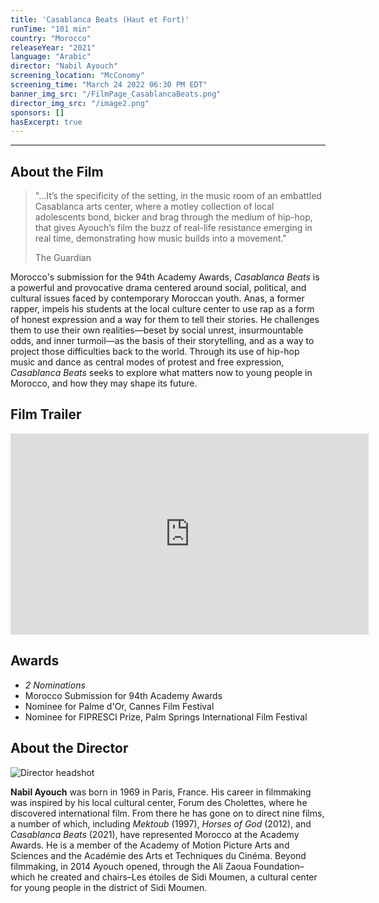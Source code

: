 ```yaml
---
title: 'Casablanca Beats (Haut et Fort)'
runTime: "101 min"
country: "Morocco"
releaseYear: "2021"
language: "Arabic"
director: "Nabil Ayouch"
screening_location: "McConomy"
screening_time: "March 24 2022 06:30 PM EDT"
banner_img_src: "/FilmPage_CasablancaBeats.png"
director_img_src: "/image2.png"
sponsors: []
hasExcerpt: true
---
```



---

<section>

## About the Film

<blockquote class="blockquote">
  <p class="mb-0">"...It’s the specificity of the setting, in the music room of an embattled Casablanca arts center, where a motley collection of local adolescents bond, bicker and brag through the medium of hip-hop, that gives Ayouch’s film the buzz of real-life resistance emerging in real time, demonstrating how music builds into a movement."</p>
  <p class="blockquote-footer">The Guardian</p>
</blockquote>

Morocco's submission for the 94th Academy Awards, *Casablanca Beats* is a powerful and provocative drama centered around social, political, and cultural issues faced by contemporary Moroccan youth. Anas, a former rapper, impels his students at the local culture center to use rap as a form of honest expression and a way for them to tell their stories. He challenges them to use their own realities—beset by social unrest, insurmountable odds, and inner turmoil—as the basis of their storytelling, and as a way to project those difficulties back to the world. Through its use of hip-hop music and dance as central modes of protest and free expression, *Casablanca Beats* seeks to explore what matters now to young people in Morocco, and how they may shape its future. 

</section>

<section>

## Film Trailer

<div class="trailer-container">
    <iframe width="573" height="322" src="https://www.youtube.com/embed/mOdmD50ymfM" title="YouTube video player" frameborder="0" allow="accelerometer; autoplay; clipboard-write; encrypted-media; gyroscope; picture-in-picture" allowfullscreen></iframe>
</div>

</section>

<section>

## Awards

- *2 Nominations*
- Morocco Submission for 94th Academy Awards
- Nominee for Palme d'Or, Cannes Film Festival
- Nominee for FIPRESCI Prize, Palm Springs International Film Festival


</section>

<section>

## About the Director

![Director headshot]($basePublicPath$/assets/films/director_headshots/image2.png)

**Nabil Ayouch** was born in 1969 in Paris, France. His career in filmmaking was inspired by his local cultural center, Forum des Cholettes, where he discovered international film. From there he has gone on to direct nine films, a number of which, including *Mektoub* (1997), *Horses of God* (2012), and *Casablanca Beats* (2021), have represented Morocco at the Academy Awards. He is a member of the Academy of Motion Picture Arts and Sciences and the Académie des Arts et Techniques du Cinéma. Beyond filmmaking, in 2014 Ayouch opened, through the Ali Zaoua Foundation–which he created and chairs–Les étoiles de Sidi Moumen, a cultural center for young people in the district of Sidi Moumen.


</section>
